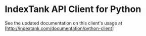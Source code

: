 IndexTank API Client for Python
===============================

See the updated documentation on this client's usage at [http://indextank.com/documentation/python-client]
